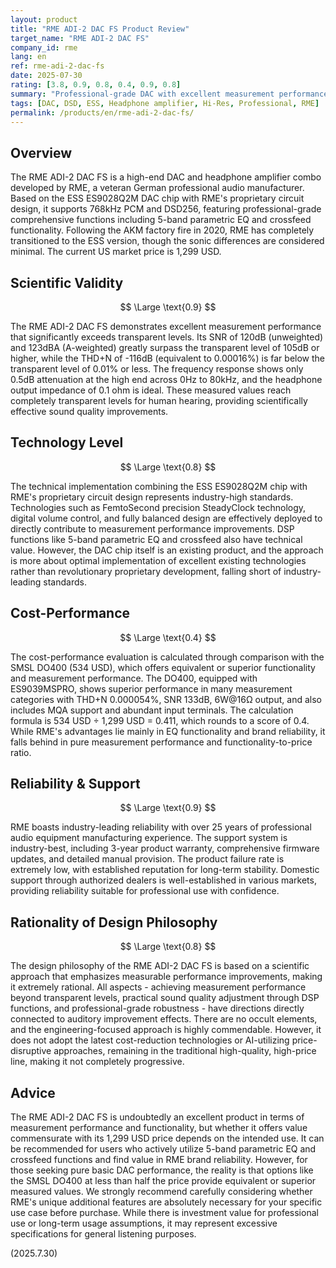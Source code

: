 ```yaml
---
layout: product
title: "RME ADI-2 DAC FS Product Review"
target_name: "RME ADI-2 DAC FS"
company_id: rme
lang: en
ref: rme-adi-2-dac-fs
date: 2025-07-30
rating: [3.8, 0.9, 0.8, 0.4, 0.9, 0.8]
summary: "Professional-grade DAC with excellent measurement performance and rich features, but cost-performance challenges"
tags: [DAC, DSD, ESS, Headphone amplifier, Hi-Res, Professional, RME]
permalink: /products/en/rme-adi-2-dac-fs/
---
```

## Overview

The RME ADI-2 DAC FS is a high-end DAC and headphone amplifier combo developed by RME, a veteran German professional audio manufacturer. Based on the ESS ES9028Q2M DAC chip with RME's proprietary circuit design, it supports 768kHz PCM and DSD256, featuring professional-grade comprehensive functions including 5-band parametric EQ and crossfeed functionality. Following the AKM factory fire in 2020, RME has completely transitioned to the ESS version, though the sonic differences are considered minimal. The current US market price is 1,299 USD.

## Scientific Validity

$$ \Large \text{0.9} $$

The RME ADI-2 DAC FS demonstrates excellent measurement performance that significantly exceeds transparent levels. Its SNR of 120dB (unweighted) and 123dBA (A-weighted) greatly surpass the transparent level of 105dB or higher, while the THD+N of -116dB (equivalent to 0.00016%) is far below the transparent level of 0.01% or less. The frequency response shows only 0.5dB attenuation at the high end across 0Hz to 80kHz, and the headphone output impedance of 0.1 ohm is ideal. These measured values reach completely transparent levels for human hearing, providing scientifically effective sound quality improvements.

## Technology Level

$$ \Large \text{0.8} $$

The technical implementation combining the ESS ES9028Q2M chip with RME's proprietary circuit design represents industry-high standards. Technologies such as FemtoSecond precision SteadyClock technology, digital volume control, and fully balanced design are effectively deployed to directly contribute to measurement performance improvements. DSP functions like 5-band parametric EQ and crossfeed also have technical value. However, the DAC chip itself is an existing product, and the approach is more about optimal implementation of excellent existing technologies rather than revolutionary proprietary development, falling short of industry-leading standards.

## Cost-Performance

$$ \Large \text{0.4} $$

The cost-performance evaluation is calculated through comparison with the SMSL DO400 (534 USD), which offers equivalent or superior functionality and measurement performance. The DO400, equipped with ES9039MSPRO, shows superior performance in many measurement categories with THD+N 0.000054%, SNR 133dB, 6W@16Ω output, and also includes MQA support and abundant input terminals. The calculation formula is 534 USD ÷ 1,299 USD = 0.411, which rounds to a score of 0.4. While RME's advantages lie mainly in EQ functionality and brand reliability, it falls behind in pure measurement performance and functionality-to-price ratio.

## Reliability & Support

$$ \Large \text{0.9} $$

RME boasts industry-leading reliability with over 25 years of professional audio equipment manufacturing experience. The support system is industry-best, including 3-year product warranty, comprehensive firmware updates, and detailed manual provision. The product failure rate is extremely low, with established reputation for long-term stability. Domestic support through authorized dealers is well-established in various markets, providing reliability suitable for professional use with confidence.

## Rationality of Design Philosophy

$$ \Large \text{0.8} $$

The design philosophy of the RME ADI-2 DAC FS is based on a scientific approach that emphasizes measurable performance improvements, making it extremely rational. All aspects - achieving measurement performance beyond transparent levels, practical sound quality adjustment through DSP functions, and professional-grade robustness - have directions directly connected to auditory improvement effects. There are no occult elements, and the engineering-focused approach is highly commendable. However, it does not adopt the latest cost-reduction technologies or AI-utilizing price-disruptive approaches, remaining in the traditional high-quality, high-price line, making it not completely progressive.

## Advice

The RME ADI-2 DAC FS is undoubtedly an excellent product in terms of measurement performance and functionality, but whether it offers value commensurate with its 1,299 USD price depends on the intended use. It can be recommended for users who actively utilize 5-band parametric EQ and crossfeed functions and find value in RME brand reliability. However, for those seeking pure basic DAC performance, the reality is that options like the SMSL DO400 at less than half the price provide equivalent or superior measured values. We strongly recommend carefully considering whether RME's unique additional features are absolutely necessary for your specific use case before purchase. While there is investment value for professional use or long-term usage assumptions, it may represent excessive specifications for general listening purposes.

(2025.7.30)
